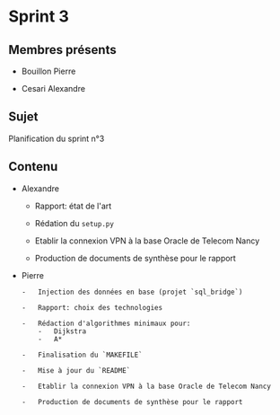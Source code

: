 # Sprint 3

## Membres présents

-   Bouillon Pierre

-   Cesari Alexandre

## Sujet

Planification du sprint n°3

## Contenu

-   Alexandre

    -   Rapport: état de l'art

    -   Rédation du `setup.py`

    -   Etablir la connexion VPN à la base Oracle de Telecom Nancy

    -   Production de documents de synthèse pour le rapport

-   Pierre

        -   Injection des données en base (projet `sql_bridge`)

        -   Rapport: choix des technologies

        -   Rédaction d'algorithmes minimaux pour:
            -   Dijkstra
            -   A*

        -   Finalisation du `MAKEFILE`

        -   Mise à jour du `README`

        -   Etablir la connexion VPN à la base Oracle de Telecom Nancy

        -   Production de documents de synthèse pour le rapport
